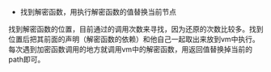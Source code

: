 - 找到解密函数，用执行解密函数的值替换当前节点


找到解密函数的位置，目前通过的调用次数来寻找，因为还原的次数比较多。找到位置后把其前面的声明（解密函数的依赖）和他自己一起取出来放到vm中执行。每次遇到加密函数调用的地方就调用vm中的解密函数，用返回值替换掉当前的path即可。

